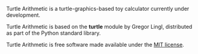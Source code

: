 Turtle Arithmetic is a turtle-graphics-based toy calculator currently under development. 

Turtle Arithmetic is based on the **turtle** module by Gregor Lingl, distributed as part of the Python standard library.

Turtle Arithmetic is free software made available under the [MIT license](http://www.opensource.org/licenses/mit-license.php).